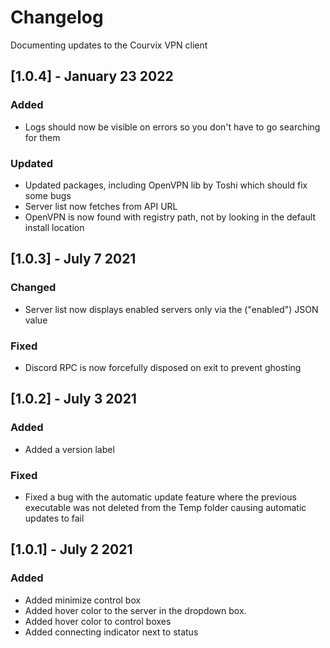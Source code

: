 # Changelog

Documenting updates to the Courvix VPN client

## [1.0.4] - January 23 2022

### Added
- Logs should now be visible on errors so you don't have to go searching for them

### Updated
- Updated packages, including OpenVPN lib by Toshi which should fix some bugs
- Server list now fetches from API URL
- OpenVPN is now found with registry path, not by looking in the default install location

## [1.0.3] - July 7 2021

### Changed
- Server list now displays enabled servers only via the ("enabled") JSON value

### Fixed
- Discord RPC is now forcefully disposed on exit to prevent ghosting

## [1.0.2] - July 3 2021

### Added
- Added a version label 

### Fixed
- Fixed a bug with the automatic update feature where the previous executable was not deleted from the Temp folder causing automatic updates to fail

## [1.0.1] - July 2 2021
### Added
- Added minimize control box
- Added hover color to the server in the dropdown box.
- Added hover color to control boxes
- Added connecting indicator next to status
